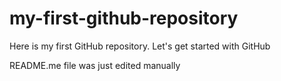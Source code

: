 # my-first-github-repository
Here is my first GitHub repository. Let's get started with GitHub

README.me file was just edited manually
